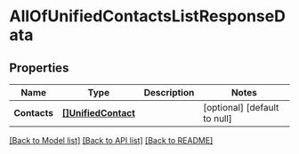 # AllOfUnifiedContactsListResponseData

## Properties
Name | Type | Description | Notes
------------ | ------------- | ------------- | -------------
**Contacts** | [**[]UnifiedContact**](UnifiedContact.md) |  | [optional] [default to null]

[[Back to Model list]](../README.md#documentation-for-models) [[Back to API list]](../README.md#documentation-for-api-endpoints) [[Back to README]](../README.md)

